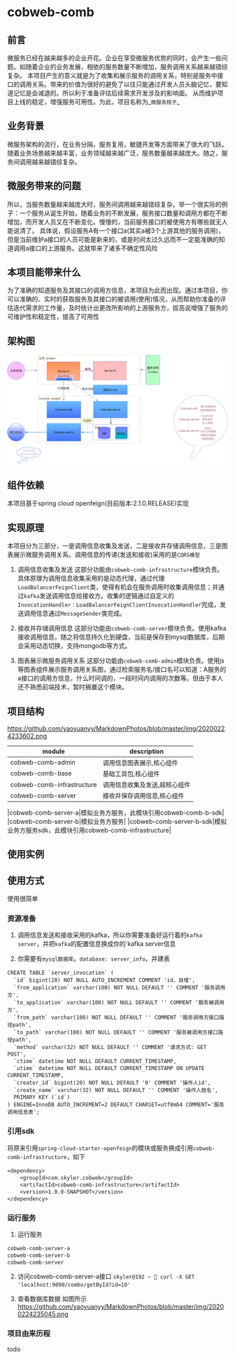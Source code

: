 # cobweb-comb

## 前言
微服务已经在越来越多的企业开花。企业在享受微服务优势的同时，会产生一些问题。如随着企业的业务发展，相依的服务数量不断增加，服务调用关系越来越错综复杂。
本项目产生的意义就是为了收集和展示服务的调用关系，特别是服务中接口的调用关系。带来的价值为很好的避免了以往只能通过开发人员头脑记忆，要知道记忆是会减退的。所以利于准备评估后续需求开发涉及的影响面。
从而维护项目上线的稳定，增强服务可用性。为此，项目名称为_`微服务梳子`_

## 业务背景
微服务架构的流行，在业务分隔，服务复用，敏捷开发等方面带来了很大的飞跃。随着业务场景越来越丰富，业务领域越来越广泛，服务数量越来越庞大。随之，服务间调用越来越错综复杂。

## 微服务带来的问题
所以，当服务数量越来越庞大时，服务间调用越来越错综复杂。举一个很实际的例子：一个服务从诞生开始，随着业务的不断发展，服务接口数量和调用方都在不断增加，而开发人员又在不断变化。慢慢的，当前服务接口的被使用方有哪些就无人能说清了。
具体说，假设服务A有一个接口a(其实a被3个上游其他的服务调用)，但是当前维护a接口的人员可能是新来的，或是时间太过久远而不一定能准确的知道调用a接口的上游服务。这就带来了诸多不确定性风险

## 本项目能带来什么
为了准确的知道服务及其接口的调用方信息，本项目为此而出现。通过本项目，你可以准确的、实时的获取服务及其接口的被调用(使用)情况，从而帮助你准备的评估迭代需求的工作量，及时统计出更改所影响的上游服务方，拔高说增强了服务的可维护性和稳定性，提高了可用性


## 架构图
![架构图](https://raw.githubusercontent.com/yaoyuanyy/MarkdownPhotos/master/img/20200116114413.png)

## 组件依赖
本项目基于spring cloud openfeign(目前版本:2.1.0.RELEASE)实现

## 实现原理
本项目分为三部分，一是调用信息收集及发送，二是接收并存储调用信息，三是图表展示微服务调用关系。调用信息的传递(发送和接收)采用的是`CQRS模型`

1. 调用信息收集及发送
这部分功能由`cobweb-comb-infrastructure`模块负责。具体原理为调用信息收集采用的是动态代理，通过代理`LoadBalancerFeignClient`类，使得有机会在服务调用时收集调用信息；并通过`kafka`发送调用信息给接收方。收集的逻辑通过自定义的`InvocationHandler：LoadBalancerFeignClientInvocationHandler`完成，发送调用信息通过`MessageSender`类完成。

2. 接收并存储调用信息
这部分功能由`cobweb-comb-server`模块负责。使用kafka接收调用信息，随之将信息持久化到硬盘，当前是保存到mysql数据库，后期会采用动态切换，支持mongodb等方式。

3. 图表展示微服务调用关系
这部分功能由`cobweb-comb-admin`模块负责。使用js等图表组件展示服务调用关系图，通过检索服务名/接口名可以知道：A服务的a接口的调用方信息，什么时间调的，一段时间内调用的次数等。但由于本人还不熟悉前端技术，暂时搁置这个模块。


## 项目结构
https://github.com/yaoyuanyy/MarkdownPhotos/blob/master/img/20200224233602.png

|module|description|
|--|--|
|cobweb-comb-admin|调用信息图表展示,核心组件|
|cobweb-comb-base|基础工具包,核心组件|
|cobweb-comb-infrastructure|调用信息收集及发送,超核心组件|
|cobweb-comb-server|接收并保存调用信息,核心组件|

|cobweb-comb-server-a|模拟业务方服务，此模块引用cobweb-comb-b-sdk|
|cobweb-comb-server-b|模拟业务方服务|
|cobweb-comb-server-b-sdk|模拟业务方服务sdk，此模块引用cobweb-comb-infrastructure|



## 使用实例


## 使用方式
使用很简单

### 资源准备 
1. 调用信息发送和接收采用的kafka，所以你需要准备好运行着的`kafka server`，并把`kafka`的配置信息换成你的`kafka server信息

2. 你需要有`mysql数据库`。`database: server_info`，并建表
```
CREATE TABLE `server_invocation` (
  `id` bigint(20) NOT NULL AUTO_INCREMENT COMMENT 'id，自增',
  `from_application` varchar(100) NOT NULL DEFAULT '' COMMENT '服务调用方',
  `to_application` varchar(100) NOT NULL DEFAULT '' COMMENT '服务被调用方',
  `from_path` varchar(100) NOT NULL DEFAULT '' COMMENT '服务调用方接口路径path',
  `to_path` varchar(100) NOT NULL DEFAULT '' COMMENT '服务被调用方接口路径path',
  `method` varchar(32) NOT NULL DEFAULT '' COMMENT '请求方式: GET POST',
  `ctime` datetime NOT NULL DEFAULT CURRENT_TIMESTAMP,
  `utime` datetime NOT NULL DEFAULT CURRENT_TIMESTAMP ON UPDATE CURRENT_TIMESTAMP,
  `creator_id` bigint(20) NOT NULL DEFAULT '0' COMMENT '操作人id',
  `create_name` varchar(32) NOT NULL DEFAULT '' COMMENT '操作人姓名',
  PRIMARY KEY (`id`)
) ENGINE=InnoDB AUTO_INCREMENT=2 DEFAULT CHARSET=utf8mb4 COMMENT='服务调用信息表';
```

### 引用sdk
将原来引用`spring-cloud-starter-openfeign`的模块或服务换成引用`cobweb-comb-infrastructure`，如下
```
<dependency>
    <groupId>com.skyler.cobweb</groupId>
    <artifactId>cobweb-comb-infrastructure</artifactId>
    <version>1.0.0-SNAPSHOT</version>
</dependency>
```


### 运行服务
1. 运行服务
```
cobweb-comb-server-a
cobweb-comb-server-b
cobweb-comb-server
```

2. 访问cobweb-comb-server-a接口
`skyler@192 ~  curl -X GET 'localhost:9090/combo/getById?id=10'`

3. 查看数据库数据
如图所示
https://github.com/yaoyuanyy/MarkdownPhotos/blob/master/img/20200224235045.png


### 项目由来历程
todo